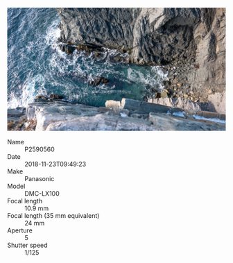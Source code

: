 [![P2590560](/photos/hd/P2590560.jpg)](/photos/full/P2590560.jpg?raw=true)

<dl>
  <dt>Name</dt>
  <dd>P2590560</dd>
  <dt>Date</dt>
  <dd>2018-11-23T09:49:23</dd>
  <dt>Make</dt>
  <dd>Panasonic</dd>
  <dt>Model</dt>
  <dd>DMC-LX100</dd>
  <dt>Focal length</dt>
  <dd>10.9 mm</dd>
  <dt>Focal length (35 mm equivalent)</dt>
  <dd>24 mm</dd>
  <dt>Aperture</dt>
  <dd>5</dd>
  <dt>Shutter speed</dt>
  <dd>1/125</dd>
</dl>
